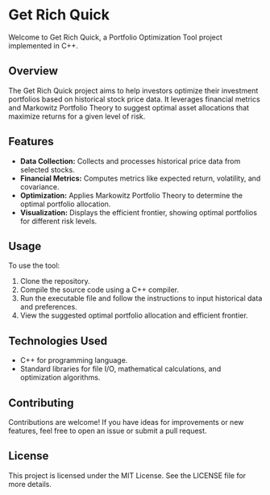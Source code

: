 # Get Rich Quick

Welcome to Get Rich Quick, a Portfolio Optimization Tool project implemented in C++.

## Overview

The Get Rich Quick project aims to help investors optimize their investment portfolios based on historical stock price data. It leverages financial metrics and Markowitz Portfolio Theory to suggest optimal asset allocations that maximize returns for a given level of risk.

## Features

- **Data Collection:** Collects and processes historical price data from selected stocks.
- **Financial Metrics:** Computes metrics like expected return, volatility, and covariance.
- **Optimization:** Applies Markowitz Portfolio Theory to determine the optimal portfolio allocation.
- **Visualization:** Displays the efficient frontier, showing optimal portfolios for different risk levels.

## Usage

To use the tool:
1. Clone the repository.
2. Compile the source code using a C++ compiler.
3. Run the executable file and follow the instructions to input historical data and preferences.
4. View the suggested optimal portfolio allocation and efficient frontier.

## Technologies Used

- C++ for programming language.
- Standard libraries for file I/O, mathematical calculations, and optimization algorithms.

## Contributing

Contributions are welcome! If you have ideas for improvements or new features, feel free to open an issue or submit a pull request.

## License

This project is licensed under the MIT License. See the LICENSE file for more details.
